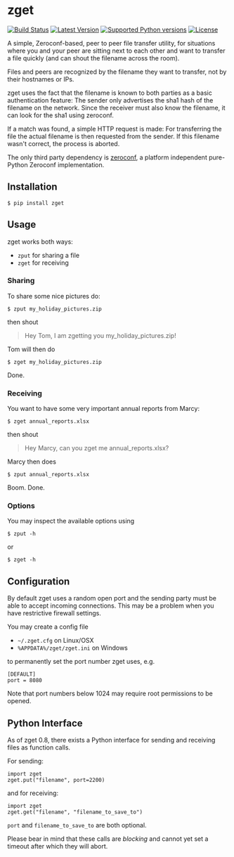 zget
====

[![Build Status](https://travis-ci.org/nils-werner/zget.svg?branch=master)](https://travis-ci.org/nils-werner/zget)
[![Latest Version](https://pypip.in/version/zget/badge.svg)](https://pypi.python.org/pypi/zget/)
[![Supported Python versions](https://pypip.in/py_versions/zget/badge.svg)](https://pypi.python.org/pypi/zget/)
[![License](https://pypip.in/license/zget/badge.svg)](https://pypi.python.org/pypi/zget/)

A simple, Zeroconf-based, peer to peer file transfer utility, for situations where you and your peer are sitting next to each other and want to transfer a file quickly (and can shout the filename across the room).

Files and peers are recognized by the filename they want to transfer, not by their hostnames or IPs.

zget uses the fact that the filename is known to both parties as a basic authentication feature: The sender only advertises the sha1 hash of the filename on the network. Since the receiver must also know the filename, it can look for the sha1 using zeroconf.

If a match was found, a simple HTTP request is made: For transferring the file the actual filename is then requested from the sender. If this filename wasn't correct, the process is aborted.

The only third party dependency is [zeroconf](https://pypi.python.org/pypi/zeroconf), a platform independent pure-Python Zeroconf implementation.

Installation
------------

    $ pip install zget

Usage
-----

zget works both ways:

 - `zput` for sharing a file
 - `zget` for receiving


### Sharing

To share some nice pictures do:

    $ zput my_holiday_pictures.zip

then shout

> Hey Tom, I am zgetting you my_holiday_pictures.zip!

Tom will then do

    $ zget my_holiday_pictures.zip

Done.


### Receiving

You want to have some very important annual reports from Marcy:

    $ zget annual_reports.xlsx

then shout

> Hey Marcy, can you zget me annual_reports.xlsx?

Marcy then does

    $ zput annual_reports.xlsx

Boom. Done.


### Options

You may inspect the available options using

    $ zput -h

or

    $ zget -h


Configuration
-------------

By default zget uses a random open port and the sending party must be able to
accept incoming connections. This may be a problem when you have
restrictive firewall settings.

You may create a config file

 - `~/.zget.cfg` on Linux/OSX
 - `%APPDATA%/zget/zget.ini` on Windows

to permanently set the port number zget uses, e.g.

    [DEFAULT]
    port = 8080

Note that port numbers below 1024 may require root permissions to be opened.


Python Interface
----------------

As of zget 0.8, there exists a Python interface for sending and receiving
files as function calls.

For sending:

    import zget
    zget.put("filename", port=2200)

and for receiving:

    import zget
    zget.get("filename", "filename_to_save_to")

`port` and `filename_to_save_to` are both optional.

Please bear in mind that these calls are *blocking* and cannot yet set a
timeout after which they will abort.
